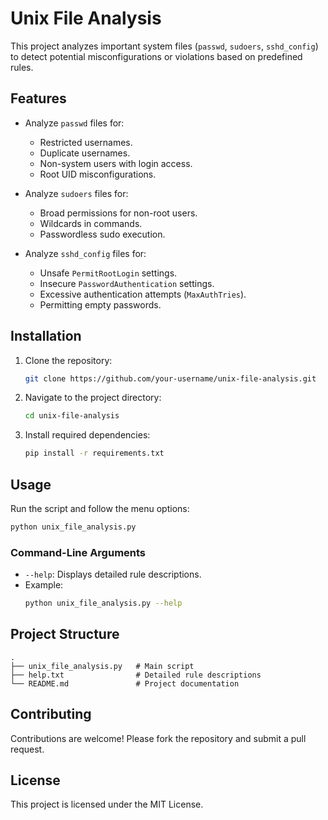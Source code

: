 # Unix File Analysis

This project analyzes important system files (`passwd`, `sudoers`, `sshd_config`) to detect potential misconfigurations or violations based on predefined rules.

## Features
- Analyze `passwd` files for:
  - Restricted usernames.
  - Duplicate usernames.
  - Non-system users with login access.
  - Root UID misconfigurations.

- Analyze `sudoers` files for:
  - Broad permissions for non-root users.
  - Wildcards in commands.
  - Passwordless sudo execution.

- Analyze `sshd_config` files for:
  - Unsafe `PermitRootLogin` settings.
  - Insecure `PasswordAuthentication` settings.
  - Excessive authentication attempts (`MaxAuthTries`).
  - Permitting empty passwords.

## Installation
1. Clone the repository:
   ```bash
   git clone https://github.com/your-username/unix-file-analysis.git
   ```
2. Navigate to the project directory:
   ```bash
   cd unix-file-analysis
   ```
3. Install required dependencies:
   ```bash
   pip install -r requirements.txt
   ```

## Usage
Run the script and follow the menu options:
```bash
python unix_file_analysis.py
```

### Command-Line Arguments
- `--help`: Displays detailed rule descriptions.
- Example:
  ```bash
  python unix_file_analysis.py --help
  ```

## Project Structure
```
.
├── unix_file_analysis.py   # Main script
├── help.txt                # Detailed rule descriptions
└── README.md               # Project documentation
```

## Contributing
Contributions are welcome! Please fork the repository and submit a pull request.

## License
This project is licensed under the MIT License.
